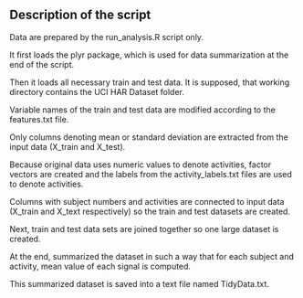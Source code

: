 
## Description of the script

Data are prepared by the run_analysis.R script only.

It first loads the plyr package, which is used for data summarization at the end of the script.

Then it loads all necessary train and test data. It is supposed, that working directory contains the UCI HAR Dataset folder.

Variable names of the train and test data are modified according to the features.txt file.

Only columns denoting mean or standard deviation are extracted from the input data (X_train and X_test).

Because original data uses numeric values to denote activities, factor vectors are created and the labels from the activity_labels.txt files are used to denote activities.

Columns with subject numbers and activities are connected to input data (X_train and X_text respectively) so the train and test datasets are created.

Next, train and test data sets are joined together so one large dataset is created.

At the end, summarized the dataset in such a way that for each subject and activity, mean value of each signal is computed.

This summarized dataset is saved into a text file named TidyData.txt.